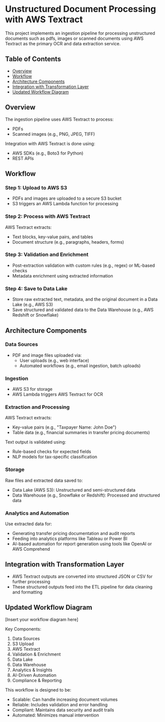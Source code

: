 # Unstructured Document Processing with AWS Textract

This project implements an ingestion pipeline for processing unstructured documents such as pdfs, images or scanned documents using AWS Textract as the primary OCR and data extraction service.

## Table of Contents

- [Overview](#overview)
- [Workflow](#workflow)
- [Architecture Components](#architecture-components)
- [Integration with Transformation Layer](#integration-with-transformation-layer)
- [Updated Workflow Diagram](#updated-workflow-diagram)

## Overview

The ingestion pipeline uses AWS Textract to process:
- PDFs
- Scanned images (e.g., PNG, JPEG, TIFF)

Integration with AWS Textract is done using:
- AWS SDKs (e.g., Boto3 for Python)
- REST APIs

## Workflow

### Step 1: Upload to AWS S3
- PDFs and images are uploaded to a secure S3 bucket
- S3 triggers an AWS Lambda function for processing

### Step 2: Process with AWS Textract
AWS Textract extracts:
- Text blocks, key-value pairs, and tables
- Document structure (e.g., paragraphs, headers, forms)

### Step 3: Validation and Enrichment
- Post-extraction validation with custom rules (e.g., regex) or ML-based checks
- Metadata enrichment using extracted information

### Step 4: Save to Data Lake
- Store raw extracted text, metadata, and the original document in a Data Lake (e.g., AWS S3)
- Save structured and validated data to the Data Warehouse (e.g., AWS Redshift or Snowflake)

## Architecture Components

### Data Sources
- PDF and image files uploaded via:
  - User uploads (e.g., web interface)
  - Automated workflows (e.g., email ingestion, batch uploads)

### Ingestion
- AWS S3 for storage
- AWS Lambda triggers AWS Textract for OCR

### Extraction and Processing
AWS Textract extracts:
- Key-value pairs (e.g., "Taxpayer Name: John Doe")
- Table data (e.g., financial summaries in transfer pricing documents)

Text output is validated using:
- Rule-based checks for expected fields
- NLP models for tax-specific classification

### Storage
Raw files and extracted data saved to:
- Data Lake (AWS S3): Unstructured and semi-structured data
- Data Warehouse (e.g., Snowflake or Redshift): Processed and structured data

### Analytics and Automation
Use extracted data for:
- Generating transfer pricing documentation and audit reports
- Feeding into analytics platforms like Tableau or Power BI
- AI-based automation for report generation using tools like OpenAI or AWS Comprehend

## Integration with Transformation Layer

- AWS Textract outputs are converted into structured JSON or CSV for further processing
- These structured outputs feed into the ETL pipeline for data cleaning and formatting

## Updated Workflow Diagram

[Insert your workflow diagram here]

Key Components:
1. Data Sources
2. S3 Upload
3. AWS Textract
4. Validation & Enrichment
5. Data Lake
6. Data Warehouse
7. Analytics & Insights
8. AI-Driven Automation
9. Compliance & Reporting

This workflow is designed to be:
- Scalable: Can handle increasing document volumes
- Reliable: Includes validation and error handling
- Compliant: Maintains data security and audit trails
- Automated: Minimizes manual intervention
